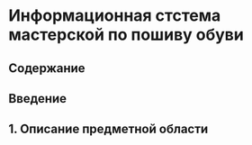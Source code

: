 # Информационная стстема мастерской по пошиву обуви

## Содержание

## Введение

## 1. Описание предметной области
 
